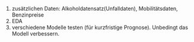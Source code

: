 1. zusätzlichen Daten: Alkoholdatensatz(Unfalldaten), Mobilitätsdaten, Benzinpreise
2. EDA 
3. verschiedene Modelle testen (für kurzfristige Prognose). Unbedingt das Modell verbessern.